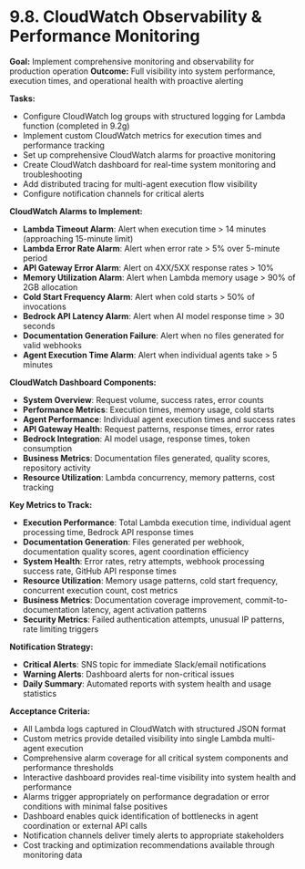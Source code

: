 # 9.8. CloudWatch Observability & Performance Monitoring
**Goal:** Implement comprehensive monitoring and observability for production operation
**Outcome:** Full visibility into system performance, execution times, and operational health with proactive alerting

**Tasks:**
- Configure CloudWatch log groups with structured logging for Lambda function (completed in 9.2g)
- Implement custom CloudWatch metrics for execution times and performance tracking
- Set up comprehensive CloudWatch alarms for proactive monitoring
- Create CloudWatch dashboard for real-time system monitoring and troubleshooting
- Add distributed tracing for multi-agent execution flow visibility
- Configure notification channels for critical alerts

**CloudWatch Alarms to Implement:**
- **Lambda Timeout Alarm**: Alert when execution time > 14 minutes (approaching 15-minute limit)
- **Lambda Error Rate Alarm**: Alert when error rate > 5% over 5-minute period
- **API Gateway Error Alarm**: Alert on 4XX/5XX response rates > 10%
- **Memory Utilization Alarm**: Alert when Lambda memory usage > 90% of 2GB allocation
- **Cold Start Frequency Alarm**: Alert when cold starts > 50% of invocations
- **Bedrock API Latency Alarm**: Alert when AI model response time > 30 seconds
- **Documentation Generation Failure**: Alert when no files generated for valid webhooks
- **Agent Execution Time Alarm**: Alert when individual agents take > 5 minutes

**CloudWatch Dashboard Components:**
- **System Overview**: Request volume, success rates, error counts
- **Performance Metrics**: Execution times, memory usage, cold starts
- **Agent Performance**: Individual agent execution times and success rates
- **API Gateway Health**: Request patterns, response times, error rates
- **Bedrock Integration**: AI model usage, response times, token consumption
- **Business Metrics**: Documentation files generated, quality scores, repository activity
- **Resource Utilization**: Lambda concurrency, memory patterns, cost tracking

**Key Metrics to Track:**
- **Execution Performance**: Total Lambda execution time, individual agent processing time, Bedrock API response times
- **Documentation Generation**: Files generated per webhook, documentation quality scores, agent coordination efficiency
- **System Health**: Error rates, retry attempts, webhook processing success rate, GitHub API response times
- **Resource Utilization**: Memory usage patterns, cold start frequency, concurrent execution count, cost metrics
- **Business Metrics**: Documentation coverage improvement, commit-to-documentation latency, agent activation patterns
- **Security Metrics**: Failed authentication attempts, unusual IP patterns, rate limiting triggers

**Notification Strategy:**
- **Critical Alerts**: SNS topic for immediate Slack/email notifications
- **Warning Alerts**: Dashboard alerts for non-critical issues
- **Daily Summary**: Automated reports with system health and usage statistics

**Acceptance Criteria:**
- All Lambda logs captured in CloudWatch with structured JSON format
- Custom metrics provide detailed visibility into single Lambda multi-agent execution
- Comprehensive alarm coverage for all critical system components and performance thresholds
- Interactive dashboard provides real-time visibility into system health and performance
- Alarms trigger appropriately on performance degradation or error conditions with minimal false positives
- Dashboard enables quick identification of bottlenecks in agent coordination or external API calls
- Notification channels deliver timely alerts to appropriate stakeholders
- Cost tracking and optimization recommendations available through monitoring data
